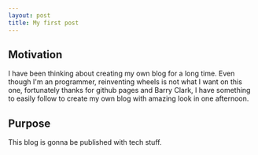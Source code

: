 ```yaml
---
layout: post
title: My first post
---
```

## Motivation
I have been thinking about creating my own blog for a long time. Even though I'm an programmer, reinventing wheels is not what I want on this one, fortunately thanks for github pages and Barry Clark, I have something to easily follow to create my own blog with amazing look in one afternoon.

## Purpose
This blog is gonna be published with tech stuff.